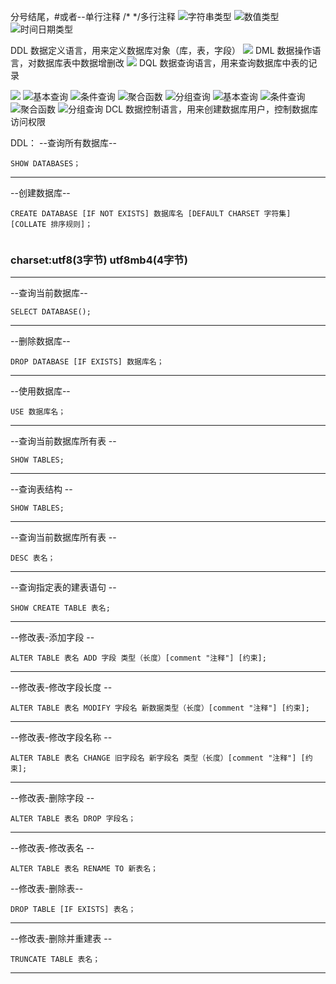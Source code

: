 分号结尾，#或者--单行注释
/*  */多行注释
![字符串类型](https://cdn.statically.io/gh/BurtSweet/CDN@main/pic/技术/MySQL字符串类型.png)
![数值类型](https://cdn.statically.io/gh/BurtSweet/CDN@main/pic/技术/MySQL数值类型.png)
![时间日期类型](https://cdn.statically.io/gh/BurtSweet/CDN@main/pic/技术/MySQL日期时间类型.png)

DDL 数据定义语言，用来定义数据库对象（库，表，字段）
![](https://cdn.statically.io/gh/BurtSweet/CDN@main/pic/技术/MySQL-DDL.43tp88r2mss0.webp)
DML 数据操作语言，对数据库表中数据增删改
![](https://cdn.statically.io/gh/BurtSweet/CDN@main/pic/技术/MySQL-DML%E5%B0%8F%E7%BB%93.6ab824uon940.webp)
DQL 数据查询语言，用来查询数据库中表的记录

![](https://cdn.statically.io/gh/BurtSweet/CDN@main/pic/技术/DQL查询.asnju3he4k0.webp)
![基本查询](https://cdn.statically.io/gh/BurtSweet/CDN@main/pic/技术/DQL基本查询.9crhpiord78.webp)
![条件查询](https://cdn.statically.io/gh/BurtSweet/CDN@main/pic/技术/DQL条件查询.7kk5gmheno00.webp)
![聚合函数](https://tgpic.svip888.eu.org/file/4924b48c9a31a14756785.png)
![分组查询](https://cdn.statically.io/gh/BurtSweet/CDN@main/pic/技术/MySQL-DQL-聚合函数.4rek4g0d3ig0.webp)
![基本查询](https://cdn.statically.io/gh/BurtSweet/CDN@main/pic/技术/MySQL-DQL-分组查询.7k3bbfbv8t80.webp)
![条件查询](https://cdn.statically.io/gh/BurtSweet/CDN@main/pic/技术/MySQL-DQL-排序查询.2airveyyxnrw.webp)
![聚合函数](https://cdn.statically.io/gh/BurtSweet/CDN@main/pic/技术/MySQL-DQL-分页查询.53nz15p5vnc0.webp)
![分组查询](https://cdn.statically.io/gh/BurtSweet/CDN@main/pic/技术/MySQL-DQL-执行顺序.2vyc6a0fous0.webp)
DCL 数据控制语言，用来创建数据库用户，控制数据库访问权限




DDL：
--查询所有数据库--
```MySQL
SHOW DATABASES；
```
-- --
--创建数据库--
```MySQL
CREATE DATABASE [IF NOT EXISTS] 数据库名 [DEFAULT CHARSET 字符集] [COLLATE 排序规则]；
	
```
### charset:utf8(3字节) utf8mb4(4字节)
-- --
--查询当前数据库--
```MySQL
SELECT DATABASE();
```
-- --
--删除数据库--
```MySQL
DROP DATABASE [IF EXISTS] 数据库名；
```
-- --
--使用数据库--
```MySQL
USE 数据库名；
```
-- --
--查询当前数据库所有表 --
```MySQL
SHOW TABLES;
```
-- --
--查询表结构  --
```MySQL
SHOW TABLES;
```
-- --
--查询当前数据库所有表 --
```MySQL
DESC 表名；
```
-- --
--查询指定表的建表语句 --
```MySQL
SHOW CREATE TABLE 表名;
```
-- --
--修改表-添加字段  --
```MySQL
ALTER TABLE 表名 ADD 字段 类型（长度）[comment "注释"] [约束];
```
-- --
--修改表-修改字段长度 --
```MySQL
ALTER TABLE 表名 MODIFY 字段名 新数据类型（长度）[comment "注释"] [约束];
```
-- --
--修改表-修改字段名称 --
```MySQL
ALTER TABLE 表名 CHANGE 旧字段名 新字段名 类型（长度）[comment "注释"] [约束];
```
-- --
--修改表-删除字段  --
```MySQL
ALTER TABLE 表名 DROP 字段名；
```
-- --
--修改表-修改表名 --
```MySQL
ALTER TABLE 表名 RENAME TO 新表名；
```
--修改表-删除表--
```MySQL
DROP TABLE [IF EXISTS] 表名；
```
-- --
--修改表-删除并重建表 --
```MySQL
TRUNCATE TABLE 表名；
```
-- --